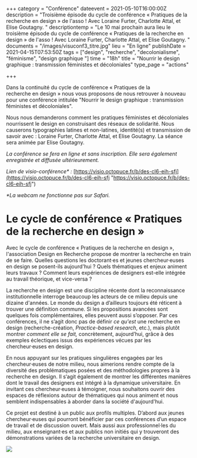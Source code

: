 +++
category = "Conférence"
dateevent = 2021-05-10T16:00:00Z
description = "Troisième épisode du cycle de conférence « Pratiques de la recherche en design » de l'asso ! Avec Loraine Furter, Charlotte Attal, et Elise Goutagny. "
descriptiontemp = "Le 10 mai prochain aura lieu le troisième épisode du cycle de conférence « Pratiques de la recherche en design » de l'asso ! Avec Loraine Furter, Charlotte Attal, et Elise Goutagny. "
documents = "/images/visuconf3_titre.jpg"
lieu = "En ligne"
publishDate = 2021-04-15T07:53:50Z
tags = ["design", "recherche", "decolonialisme", "féminisme", "design graphique "]
time = "18h"
title = "Nourrir le design graphique : transmission féministes et décoloniales"
type_page = "actions"

+++

Dans la continuité du cycle de conférence « Pratiques de la  
 recherche en design » nous vous proposons de nous retrouver à nouveau pour une conférence intitulée "Nourrir le design graphique : transmission féministes et décoloniales". 

Nous nous demanderons comment les pratiques féministes et décoloniales nourrissent le design en construisant des réseaux de solidarité. Nous causerons typographies latines et non-latines, identité(s) et transmission de savoir avec : Loraine Furter, Charlotte Attal, et Elise Goutagny. La séance sera animée par Elise Goutagny. 

_La conférence se fera en ligne et sans inscription. Elle sera également enregistrée et diffusée ultérieurement._

_Lien de visio-conférence* :_ [https://visio.octopuce.fr/b/des-cl6-eih-sfj](https://visio.octopuce.fr/b/des-cl6-eih-sfj "https://visio.octopuce.fr/b/des-cl6-eih-sfj")

_*La webcam ne fonctionne pas sur Safari._

# Le cycle de conférence « Pratiques de la recherche en design »

Avec le cycle de conférence « Pratiques de la recherche en design », l'association Design en Recherche propose de montrer la recherche en train de se faire. Quelles questions les doctorant·es et jeunes chercheur·euses en design se posent-ils aujourd'hui ? Quels thématiques et enjeux animent leurs travaux ? Comment leurs expériences de designers est-elle intégrée au travail théorique, et vice-versa ?

La recherche en design est une discipline récente dont la reconnaissance institutionnelle interroge beaucoup les acteurs de ce milieu depuis une dizaine d'années. Le monde du design a d’ailleurs toujours été réticent à trouver une définition commune. Si les propositions avancées sont quelques fois complémentaires, elles peuvent aussi s’opposer. Par ces conférences, il ne s’agit donc pas de définir _ce qu'est_ une recherche en design (recherche-création, _Practice-based research_, etc.), mais plutôt montrer _comment elle se fait,_ concrètement, aujourd’hui, grâce à des exemples éclectiques issus des expériences vécues par les chercheur·euses en design.

En nous appuyant sur les pratiques singulières engagées par les chercheur·euses de notre milieu, nous aimerions rendre compte de la diversité des problématiques posées et des méthodologies propres à la recherche en design. Il s‘agit également de montrer les différentes manières dont le travail des designers est intégré à la dynamique universitaire. En invitant ces chercheur·euses à témoigner, nous souhaitons ouvrir des espaces de réflexions autour de thématiques qui nous animent et nous semblent indispensables à aborder dans la société d'aujourd'hui.

Ce projet est destiné à un public aux profils multiples. D’abord aux jeunes chercheur·euses qui pourront bénéficier par ces conférences d’un espace de travail et de discussion ouvert. Mais aussi aux professionnel·les du milieu, aux enseignant·es et aux publics non initiés qui y trouveront des démonstrations variées de la recherche universitaire en design.

![](/images/pratique-de-la-recherche-en-design.jpg)